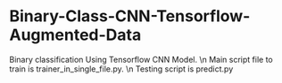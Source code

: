 # Binary-Class-CNN-Tensorflow-Augmented-Data
Binary classification Using Tensorflow CNN Model. \n
Main script file to train is trainer_in_single_file.py. \n
Testing script is predict.py
